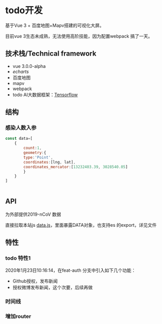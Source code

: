 # todo开发

基于Vue 3 + 百度地图+Mapv搭建的可视化大屏。

目前vue 3生态未成熟，无法使用高阶技能，因为配置webpack 搞了一天。


## 技术栈/Technical framework

- vue 3.0.0-alpha
- *echarts*
- 百度地图
- mapv
- webpack
- todo AI大数据框架：[Tensorflow](https://tensorflow.google.cn/)


## 结构

### 感染人数入参
```js
const data=[
	{
		count:1,
        geometry:{
        type:'Point',
        coordinates:[lng, lat],
        coordinates_mercator:[13232403.39, 3028540.05]
        }
	}
]
				
```

## API

为外部提供2019-nCoV 数据

直接拉取本站js
[data.js](https://2019-ncov.datav.ai/data.js)，里面暴露DATA对象，也支持es 的export，详见文件


## 特性

### todo 特性1
2020年1月23日10:16:14，在feat-auth 分支中引入如下几个功能：

- Github授权，发布新闻
- 授权微博发布新闻，这个次要，后续再做

### 时间线


### 增加router